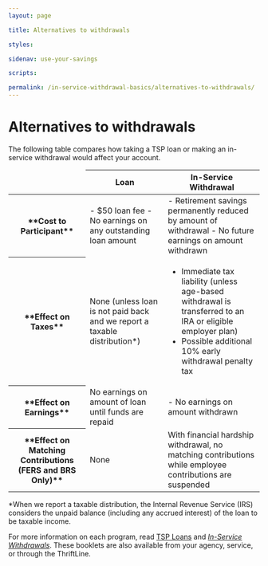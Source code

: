 ```yaml
---
layout: page

title: Alternatives to withdrawals

styles:

sidenav: use-your-savings

scripts:

permalink: /in-service-withdrawal-basics/alternatives-to-withdrawals/
---
```


# Alternatives to withdrawals

The following table compares how taking a TSP loan or making an in-service withdrawal would affect your account.

<table>
<thead>
<tr>
<td>&nbsp;</td>
<th scope="col">Loan</th>
<th scope="col">In-Service Withdrawal</th>
</tr>
</thead>
<tbody>
<tr>
<th scope="row" markdown="1">**Cost to Participant**</th>
<td markdown="1">
- $50 loan fee
- No earnings on any outstanding loan amount
</td>
<td markdown="1">
- Retirement savings permanently reduced by amount of withdrawal
- No future earnings on amount withdrawn
</td>
</tr>
<tr>
<th scope="row" markdown="1">**Effect on Taxes**</th>
<td markdown="1">
None (unless loan is not paid back and we report a taxable distribution*)
</td>
<td>
<ul>
<li>Immediate tax liability (unless age-based withdrawal is transferred to an IRA or eligible employer plan)</li>
<li>Possible additional 10% early withdrawal penalty tax</li>
</ul>
</td>
</tr>
<tr>
<th scope="row" markdown="1">**Effect on Earnings**</th>
<td>
No earnings on amount of loan until funds are repaid
</td>
<td markdown="1">
- No earnings on amount withdrawn
</td>
</tr>
<tr>
<th scope="row" markdown="1">**Effect on Matching Contributions (FERS and BRS Only)**</th>
<td markdown="1">
None
</td>
<td>
With financial hardship withdrawal, no matching contributions while employee contributions are suspended
</td>
</tr>
</tbody>
</table>

\*When we report a taxable distribution, the Internal Revenue Service (IRS) considers the unpaid balance (including any accrued interest) of the loan to be taxable income.

For more information on each program, read [TSP Loans](https://www.tsp.gov/PDF/formspubs/tspbk04.pdf) and [_In-Service Withdrawals_](https://www.tsp.gov/PDF/formspubs/tspbk12.pdf). These booklets are also available from your agency, service, or through the ThriftLine.
